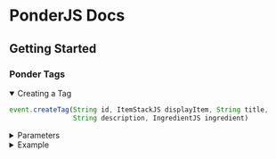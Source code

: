 # PonderJS Docs

## Getting Started

### Ponder Tags

<details open>
<summary>Creating a Tag</summary>

```js
event.createTag(String id, ItemStackJS displayItem, String title, 
                String description, IngredientJS ingredient)
```

<details>
<summary>Parameters</summary>

Parameter   |   Description     | Example
---:        | :---              | :---
id          |   the tag name    |   "kubejs:getting_started"
displayItem |   the icon        |   "minecraft:paper"
title       |   the title       |   "Getting Started"
description |   the description |   "This is a description"
ingredient  |   default item(s) |   ["minecraft:paper", "minecraft:apple", ...]

</details>

<details>
<summary>Example</summary>
<br>

```js
event.createTag("kubejs:getting_started", "minecraft:paper", "Getting started.", "We ponder now!", [    
                    "minecraft:paper",
                    "minecraft:apple",
                    "minecraft:emerald_block",
                ]
);
```

![img](https://github.com/AlmostReliable/ponderjs-forge/wiki/previews/ponder_index.gif)

</details>
</details>
